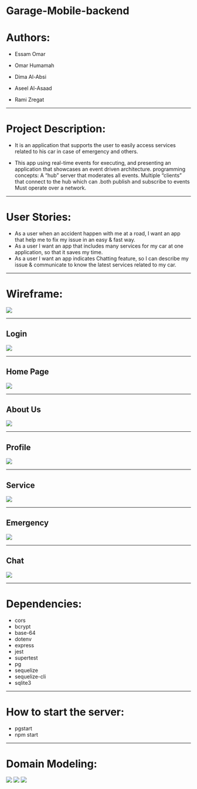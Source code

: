 # Garage-Mobile-backend

# Authors:
- Essam Omar

- Omar Humamah

- Dima Al-Absi

- Aseel Al-Asaad

- Rami Zregat

---

# Project Description:
- It is an application that supports the user to easily access services related to his car in case of emergency and others.

- This app using real-time events for executing, and presenting an application that showcases an event driven architecture. programming concepts:
 A “hub” server that moderates all events.
 Multiple “clients” that connect to the hub which can .both publish and subscribe to events
 Must operate over a network.

---
# User Stories: 
- As a user when an accident happen with me at a road, I want an app that help me to fix my issue in an easy & fast way.
- As a user I want an app that includes many services for my car at one application, so that it saves my time.
- As a user I want an app indicates Chatting feature, so I can describe my issue & communicate to know the latest services related to my car.

---


# Wireframe:
![](./assets/Wireframe.png)

---

## Login


![](./assets/Login.png)

---

## Home Page

![](./assets/Homepage.png)

---
## About Us

![](./assets/AboutUs.png)

---
## Profile

![](./assets/Profile.png)

---
## Service

![](./assets/Service.png)

---
## Emergency

![](./assets/Emergency.png)

---
## Chat

![](./assets/Chat.png)

---

# Dependencies:  

- cors
- bcrypt
- base-64
- dotenv
- express
- jest
- supertest
- pg
- sequelize
- sequelize-cli
- sqlite3

---

# How to start the server:  
- pgstart
- npm start

---

# Domain Modeling:

![](./assets/uml-1.png)
![](./assets/uml-2.png)
![](./assets/uml-3.jpg)

